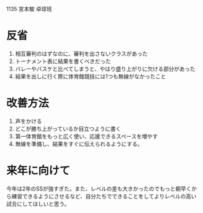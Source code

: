 1135 宮本駿
卓球班

# 反省
1. 相互審判のはずなのに、審判を出さないクラスがあった
2. トーナメント表に結果を書くべきだった
3. バレーやバスケと比べてしまうと、やはり盛り上がりに欠ける部分があった
4. 結果を出しに行く際に体育館競技には1つも無線がなかったこと

# 改善方法
1. 声をかける
2. どこが勝ち上がっているか目立つように書く
3. 第一体育館をもっと広く使い、応援できるスペースを増やす
4. 無線を準備し、結果をすぐに伝えられるようにする。

# 来年に向けて
今年は2年のSSが強すぎた。また、レベルの差も大きかったのでもっと朝早くから練習できるようにさせるなど、自分たちでできることをしてよりレベルの高い試合にしてほしいと思う。
